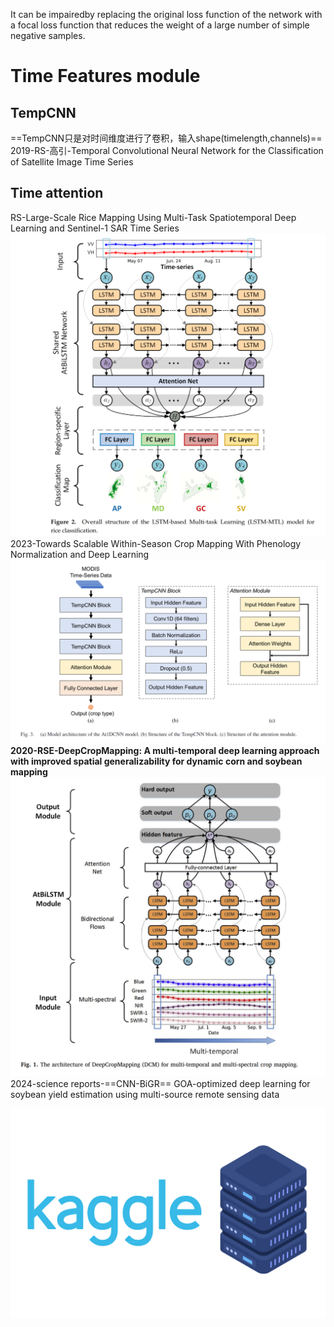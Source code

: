 It can be impairedby replacing the original loss function of the network with a focal loss function that reduces the weight of a large number of simple negative samples.

# Time Features module
## TempCNN
==TempCNN只是对时间维度进行了卷积，输入shape(timelength,channels)==
2019-RS-高引-Temporal Convolutional Neural Network for the Classification of Satellite Image Time Series
## Time attention
RS-Large-Scale Rice Mapping Using Multi-Task Spatiotemporal Deep Learning and Sentinel-1 SAR Time Series
![alt text](image/image5.png)
2023-Towards Scalable Within-Season Crop Mapping With Phenology Normalization and Deep Learning
![alt text](image/image6.png)
**2020-RSE-DeepCropMapping: A multi-temporal deep learning approach with improved spatial generalizability for dynamic corn and soybean mapping**
![alt text](image/image7.png)
2024-science reports-==CNN-BiGR==
GOA-optimized deep learning for soybean yield estimation using multi-source remote sensing data

![alt text](image-2.png)
